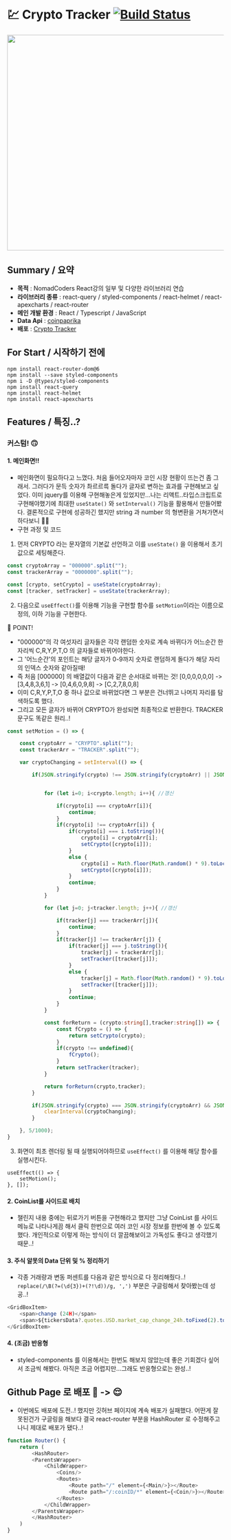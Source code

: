 # :chart: Crypto Tracker [![Build Status](https://travis-ci.org/joemccann/dillinger.svg?branch=master)](https://travis-ci.org/joemccann/dillinger)

<img src="https://user-images.githubusercontent.com/85853145/163525787-11002270-a495-4f37-9f89-3e6034a98c1c.gif" width="1000" height="500">

## Summary / 요약

- **목적** : NomadCoders React강의 일부 및 다양한 라이브러리 연습
- **라이브러리 종류** : react-query / styled-components / react-helmet / react-apexcharts / react-router
- **메인 개발 환경** : React / Typescript / JavaScript
- **Data Api** : [coinpaprika](https://api.coinpaprika.com/)
- **배포** : [Crypto Tracker](https://kaydan95.github.io/crypto_tracker/)


## For Start / 시작하기 전에
    npm install react-router-dom@6
    npm install --save styled-components
    npm i -D @types/styled-components
    npm install react-query
    npm install react-helmet
    npm install react-apexcharts

## Features / 특징..?

### 커스텀! :upside_down_face:

#### 1. 메인화면!!
- 메인화면이 필요하다고 느꼈다. 처음 들어오자마자 코인 시장 현황이 뜨는건 좀 그래서. 그러다가 문득 숫자가 촤르르륵 돌다가 글자로 변하는 효과를 구현해보고 싶었다. 이미 jquery를 이용해 구현해놓은게 있었지만...나는 리액트..타입스크립트로 구현해야했기에 최대한 `useState()` 와  `setInterval()` 기능을 활용해서 만들어봤다. 결론적으로 구현에 성공하긴 했지만 string 과 number 의 형변환을 거쳐가면서 하다보니 :face_with_spiral_eyes:
- 구현 과정 및 코드   
1. 먼저 CRYPTO 라는 문자열의 기본값 선언하고 이를 `useState()` 을 이용해서 초기값으로 세팅해준다.

```typescript
const cryptoArray = "000000".split("");
const trackerArray = "0000000".split("");

const [crypto, setCrypto] = useState(cryptoArray);
const [tracker, setTracker] = useState(trackerArray);
```
2. 다음으로 `useEffect()`를 이용해 기능을 구현할 함수를 `setMotion`이라는 이름으로 정의, 이하 기능을 구현한다.   
 
📌 POINT!
- "000000"의 각 여섯자리 글자들은 각각 랜덤한 숫자로 계속 바뀌다가 어느순간 한자리씩 C,R,Y,P,T,O 의 글자들로 바뀌어야한다.
- 그 '어느순간'의 포인트는 해당 글자가 0-9까지 숫자로 랜덤하게 돌다가 해당 자리의 인덱스 숫자와 같아질때!
- 즉 처음 [000000] 의 배열값이 다음과 같은 순서대로 바뀌는 것! [0,0,0,0,0,0] -> [3,4,8,3,6,1] -> [0,4,6,0,9,8] -> [C,2,7,8,0,8] 
- 이미 C,R,Y,P,T,O 중 하나 값으로 바뀌었다면 그 부분은 건너뛰고 나머지 자리를 탐색하도록 했다.
- 그리고 모든 글자가 바뀌어 CRYPTO가 완성되면 최종적으로 반환한다. TRACKER 문구도 똑같은 원리..!

```typescript
const setMotion = () => {

    const cryptoArr = "CRYPTO".split("");
    const trackerArr = "TRACKER".split("");

    var cryptoChanging = setInterval(() => {

        if(JSON.stringify(crypto) !== JSON.stringify(cryptoArr) || JSON.stringify(tracker) !== JSON.stringify(trackerArr)){


            for (let i=0; i<crypto.length; i++){ //갱신

                if(crypto[i] === cryptoArr[i]){
                    continue;
                }
                if(crypto[i] !== cryptoArr[i]) {
                    if(crypto[i] === i.toString()){
                        crypto[i] = cryptoArr[i];
                        setCrypto([crypto[i]]);
                    }
                    else {
                        crypto[i] = Math.floor(Math.random() * 9).toLocaleString();
                        setCrypto([crypto[i]]);
                    }
                    continue;
                }
            }

            for (let j=0; j<tracker.length; j++){ //갱신

                if(tracker[j] === trackerArr[j]){
                    continue;
                }
                if(tracker[j] !== trackerArr[j]) {
                    if(tracker[j] === j.toString()){
                        tracker[j] = trackerArr[j];
                        setTracker([tracker[j]]);
                    }
                    else {
                        tracker[j] = Math.floor(Math.random() * 9).toLocaleString();
                        setTracker([tracker[j]]);
                    }
                    continue;
                }
            }

            const forReturn = (crypto:string[],tracker:string[]) => {
                const fCrypto = () => {
                    return setCrypto(crypto);
                }
                if(crypto !== undefined){
                    fCrypto();
                }
                return setTracker(tracker);
            }

            return forReturn(crypto,tracker);
        }

        if(JSON.stringify(crypto) === JSON.stringify(cryptoArr) && JSON.stringify(tracker) !== JSON.stringify(trackerArr)){
            clearInterval(cryptoChanging);
        }

    }, 5/1000);
}
```
3. 화면이 최초 렌더링 될 때 실행되어야하므로 `useEffect()` 를 이용해 해당 함수를 실행시킨다.

```typescirpt
useEffect(() => {
    setMotion();
}, []);
```

#### 2. CoinList를 사이드로 배치
- 챌린지 내용 중에는 뒤로가기 버튼을 구현해라고 했지만 그냥 CoinList 를 사이드 메뉴로 나타나게끔 해서 클릭 한번으로 여러 코인 시장 정보를 한번에 볼 수 있도록 했다. 개인적으로 이렇게 하는 방식이 더 깔끔해보이고 가독성도 좋다고 생각했기 때문..!

#### 3. 주식 알못의 Data 단위 및 % 정리하기
- 각종 거래량과 변동 퍼센트를 다음과 같은 방식으로 다 정리해줬다..! `replace(/\B(?=(\d{3})+(?!\d))/g, ',')` 부분은 구글링해서 찾아봤는데 성공..!
```typescript
<GridBoxItem>
    <span>change (24H)</span>
    <span>${tickersData?.quotes.USD.market_cap_change_24h.toFixed(2).toString().replace(/\B(?=(\d{3})+(?!\d))/g, ',')}%</span>
</GridBoxItem>
```

#### 4. (조금) 반응형
- styled-components 를 이용해서는 한번도 해보지 않았는데 좋은 기회겠다 싶어서 조금씩 해봤다. 아직은 조금 어렵지만...그래도 반응형으로는 완성..!


## Github Page 로 배포 :exploding_head: -> :relieved:
- 이번에도 배포에 도전..! 했지만 깃허브 페이지에 계속 배포가 실패했다. 어떤게 잘못된건가 구글링을 해보다 결국 react-router 부분을 HashRouter 로 수정해주고 나니 제대로 배포가 됐다..! 

```typescript
function Router() {
    return (
        <HashRouter>
        <ParentsWrapper>
            <ChildWrapper>
                <Coins/>
                <Routes>
                    <Route path="/" element={<Main/>}></Route>
                    <Route path="/:coinID/*" element={<Coin/>}></Route>
                </Routes>
            </ChildWrapper>
        </ParentsWrapper>
        </HashRouter>
    )
}
```


